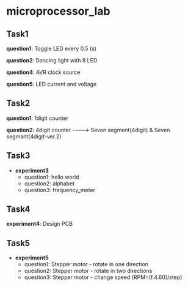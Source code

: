 # microprocessor_lab

## Task1

**question1**: Toggle LED every 0.5 (s)

**question2**: Dancing light with 8 LED

**question4**: AVR clock source

**question5**: LED current and voltage

## Task2

**question1**: 1digit counter

**question2**: 4digit counter ----> Seven segment(4digit) & Seven segmant(4digit-ver.2)

## Task3

* **experiment3**  
    * question1: hello world 
    * question2: alphabet
    * question3: frequency_meter
                               
                               
## Task4

**experiment4**: Design PCB

## Task5

* **experiment5**
   * question1: Stepper motor - rotate in one direction
   * question2: Stepper motor - rotate in two directions
   * question3: Stepper motor - change speed (RPM=(f.4.60)/step)
